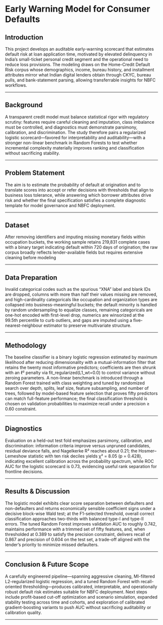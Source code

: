 # Early Warning Model for Consumer Defaults

## Introduction
This project develops an auditable early-warning scorecard that estimates default risk at loan application time, motivated by elevated delinquency in India’s small-ticket personal credit segment and the operational need to reduce loss provisions. The modeling draws on the Home-Credit Default Risk corpus whose demographics, income, bureau history, and installment attributes mirror what Indian digital lenders obtain through CKYC, bureau pulls, and bank-statement parsing, allowing transferrable insights for NBFC workflows.

---

## Background
A transparent credit model must balance statistical rigor with regulatory scrutiny: features require careful cleaning and imputation, class imbalance must be controlled, and diagnostics must demonstrate parsimony, calibration, and discrimination. The study therefore pairs a regularized logistic scorecard—favored for interpretability and auditability—with a stronger non-linear benchmark in Random Forests to test whether incremental complexity materially improves ranking and classification without sacrificing stability.

---

## Problem Statement
The aim is to estimate the probability of default at origination and to translate scores into accept or refer decisions with thresholds that align to business loss tolerance, while answering which borrower attributes drive risk and whether the final specification satisfies a complete diagnostic template for model governance and NBFC deployment.

---

## Dataset
After removing identifiers and imputing missing monetary fields within occupation buckets, the working sample retains 219,831 complete cases with a binary target indicating default within 720 days of origination; the raw corpus broadly reflects lender-available fields but requires extensive cleaning before modeling

---

## Data Preparation
Invalid categorical codes such as the spurious “XNA” label and blank IDs are dropped, columns with more than half their values missing are removed, and high-cardinality categoricals like occupation and organization types are collapsed into business-meaningful buckets; the default minority is handled by random undersampling to equalize classes, remaining categoricals are one-hot encoded with first-level drop, numerics are winsorized at the 99.5th percentile to curb outliers, and gaps are imputed using a five-nearest-neighbour estimator to preserve multivariate structure.

---

## Methodology
The baseline classifier is a binary logistic regression estimated by maximum likelihood after reducing dimensionality with a mutual-information filter that retains the twenty most informative predictors; coefficients are then shrunk with an ℓ² penalty via fit_regularized(L1_wt=0.0) to control variance without zeroing parameters. A non-linear benchmark is introduced through a Random Forest trained with class weighting and tuned by randomized search over depth, splits, leaf size, feature subsampling, and number of trees, followed by model-based feature selection that proves fifty predictors can match full-feature performance; the final classification threshold is chosen on validation probabilities to maximize recall under a precision ≥ 0.60 constraint.

---

## Diagnostics
Evaluation on a held-out test fold emphasizes parsimony, calibration, and discrimination: information criteria improve versus unpruned candidates, residual deviance falls, and Nagelkerke R² reaches about 0.21; the Hosmer–Lemeshow statistic with ten risk deciles yields χ² = 8.05 (p = 0.428), indicating excellent calibration across the probability spectrum, while ROC AUC for the logistic scorecard is 0.73, evidencing useful rank separation for frontline decisions.

---

## Results & Discussion
The logistic model exhibits clear score separation between defaulters and non-defaulters and returns economically sensible coefficient signs under a decisive block-wise Wald test; at the F1-selected threshold, overall correct classification approaches two-thirds with balanced type-I and type-II errors. The tuned Random Forest improves validation AUC to roughly 0.742, maintains performance with a trimmed set of fifty features, and, when thresholded at 0.389 to satisfy the precision constraint, delivers recall of 0.867 and precision of 0.604 on the test set, a trade-off aligned with the lender’s priority to minimize missed defaulters.

---
## Conclusion & Future Scope
A carefully engineered pipeline—spanning aggressive cleaning, MI-filtered L2-regularized logistic regression, and a tuned Random Forest with recall-oriented thresholding—produces calibrated, interpretable, and operationally robust default risk estimates suitable for NBFC deployment. Next steps include profit-based cut-off optimization and scenario simulation, expanded stability testing across time and cohorts, and exploration of calibrated gradient-boosting variants to push AUC without sacrificing auditability or calibration quality.

---

